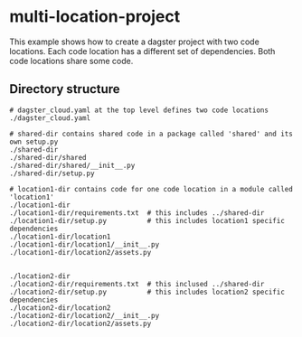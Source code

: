 # multi-location-project

This example shows how to create a dagster project with two code locations. Each code location has a different set of dependencies. Both code locations share some code.

## Directory structure

```
# dagster_cloud.yaml at the top level defines two code locations
./dagster_cloud.yaml

# shared-dir contains shared code in a package called 'shared' and its own setup.py
./shared-dir
./shared-dir/shared
./shared-dir/shared/__init__.py
./shared-dir/setup.py

# location1-dir contains code for one code location in a module called 'location1'
./location1-dir
./location1-dir/requirements.txt  # this includes ../shared-dir
./location1-dir/setup.py          # this includes location1 specific dependencies
./location1-dir/location1
./location1-dir/location1/__init__.py
./location1-dir/location2/assets.py


./location2-dir
./location2-dir/requirements.txt  # this inclused ../shared-dir
./location2-dir/setup.py          # this includes location2 specific dependencies
./location2-dir/location2
./location2-dir/location2/__init__.py
./location2-dir/location2/assets.py
```
